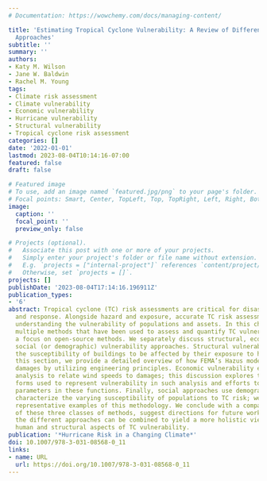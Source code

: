 ```yaml
---
# Documentation: https://wowchemy.com/docs/managing-content/

title: 'Estimating Tropical Cyclone Vulnerability: A Review of Different Open-Source
  Approaches'
subtitle: ''
summary: ''
authors:
- Katy M. Wilson
- Jane W. Baldwin
- Rachel M. Young
tags:
- Climate risk assessment
- Climate vulnerability
- Economic vulnerability
- Hurricane vulnerability
- Structural vulnerability
- Tropical cyclone risk assessment
categories: []
date: '2022-01-01'
lastmod: 2023-08-04T10:14:16-07:00
featured: false
draft: false

# Featured image
# To use, add an image named `featured.jpg/png` to your page's folder.
# Focal points: Smart, Center, TopLeft, Top, TopRight, Left, Right, BottomLeft, Bottom, BottomRight.
image:
  caption: ''
  focal_point: ''
  preview_only: false

# Projects (optional).
#   Associate this post with one or more of your projects.
#   Simply enter your project's folder or file name without extension.
#   E.g. `projects = ["internal-project"]` references `content/project/deep-learning/index.md`.
#   Otherwise, set `projects = []`.
projects: []
publishDate: '2023-08-04T17:14:16.196911Z'
publication_types:
- '6'
abstract: Tropical cyclone (TC) risk assessments are critical for disaster preparedness
  and response. Alongside hazard and exposure, accurate TC risk assessment requires
  understanding the vulnerability of populations and assets. In this chapter, we examine
  multiple methods that have been used to assess and quantify TC vulnerability with
  a focus on open-source methods. We separately discuss structural, economic, and
  social (or demographic) vulnerability approaches. Structural vulnerability assesses
  the susceptibility of buildings to be affected by their exposure to hazards; in
  this section, we provide a detailed overview of how FEMA’s Hazus model quantifies
  damages by utilizing engineering principles. Economic vulnerability employs regression
  analysis to relate wind speeds to damages; this discussion explores typical functional
  forms used to represent vulnerability in such analysis and efforts to constrain
  parameters in these functions. Finally, social approaches use demographic data to
  characterize the varying susceptibility of populations to TC risk; we provide some
  representative examples of this methodology. We conclude with a comparative discussion
  of these three classes of methods, suggest directions for future work, and ask whether
  the different approaches can be combined to yield a more holistic view of both the
  human and structural aspects of TC vulnerability.
publication: '*Hurricane Risk in a Changing Climate*'
doi: 10.1007/978-3-031-08568-0_11
links:
- name: URL
  url: https://doi.org/10.1007/978-3-031-08568-0_11
---
```

